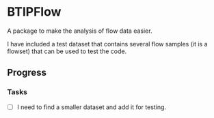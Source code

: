# BTIPFlow
A package to make the analysis of flow data easier.

I have included a test dataset that contains several flow samples (it is a flowset) that can be used to test the code.

## Progress

### Tasks

 - [ ] I need to find a smaller dataset and add it for testing.
